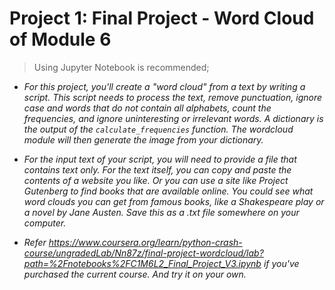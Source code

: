 # Project 1: Final Project - Word Cloud of Module 6
> Using Jupyter Notebook is recommended;

- *For this project, you'll create a "word cloud" from a text by writing a script. This script needs to process the text, remove punctuation, ignore case and words that do not contain all alphabets, count the frequencies, and ignore uninteresting or irrelevant words. A dictionary is the output of the <code>calculate_frequencies</code> function. The wordcloud module will then generate the image from your dictionary.*

- *For the input text of your script, you will need to provide a file that contains text only. For the text itself, you can copy and paste the contents of a website you like. Or you can use a site like Project Gutenberg to find books that are available online. You could see what word clouds you can get from famous books, like a Shakespeare play or a novel by Jane Austen. Save this as a .txt file somewhere on your computer.*

- *Refer https://www.coursera.org/learn/python-crash-course/ungradedLab/Nn87z/final-project-wordcloud/lab?path=%2Fnotebooks%2FC1M6L2_Final_Project_V3.ipynb if you've purchased the current course. And try it on your own.*
